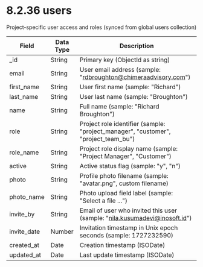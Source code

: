 # 8.2.36 users

Project-specific user access and roles (synced from global users collection)

| Field | Data Type | Description |
|-------|-----------|-------------|
| _id | String | Primary key (ObjectId as string) |
| email | String | User email address (sample: "rdbroughton@chimeraadvisory.com") |
| first_name | String | User first name (sample: "Richard") |
| last_name | String | User last name (sample: "Broughton") |
| name | String | Full name (sample: "Richard Broughton") |
| role | String | Project role identifier (sample: "project_manager", "customer", "project_team_bu") |
| role_name | String | Project role display name (sample: "Project Manager", "Customer") |
| active | String | Active status flag (sample: "y", "n") |
| photo | String | Profile photo filename (sample: "avatar.png", custom filename) |
| photo_name | String | Photo upload field label (sample: "Select a file ...") |
| invite_by | String | Email of user who invited this user (sample: "nila.kusumadevi@inosoft.id") |
| invite_date | Number | Invitation timestamp in Unix epoch seconds (sample: 1727232590) |
| created_at | Date | Creation timestamp (ISODate) |
| updated_at | Date | Last update timestamp (ISODate) |